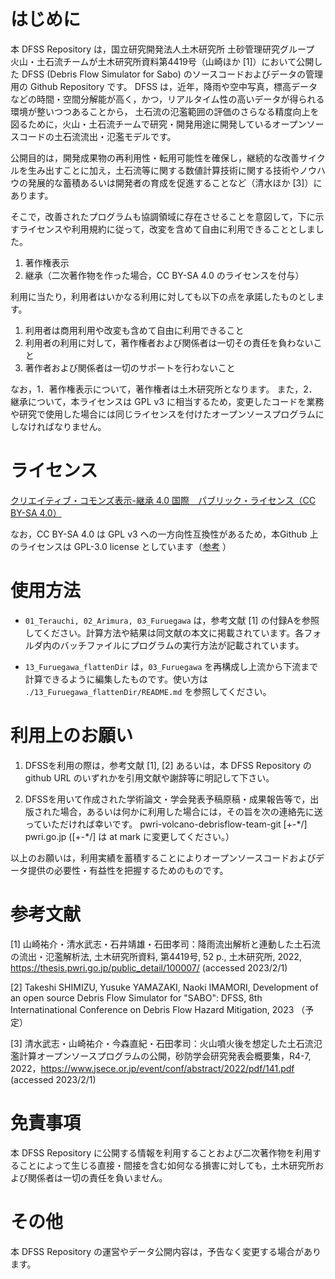 
# はじめに

本 DFSS Repository は，国立研究開発法人土木研究所 土砂管理研究グループ 火山・土石流チームが土木研究所資料第4419号（山崎ほか [1]）において公開した DFSS (Debris Flow Simulator for Sabo) のソースコードおよびデータの管理用の Github Repository です。
DFSS は，近年，降雨や空中写真，標高データなどの時間・空間分解能が高く，かつ，リアルタイム性の高いデータが得られる環境が整いつつあることから，
土石流の氾濫範囲の評価のさらなる精度向上を図るために，火山・土石流チームで研究・開発用途に開発しているオープンソースコードの土石流流出・氾濫モデルです。

公開目的は，開発成果物の再利用性・転用可能性を確保し，継続的な改善サイクルを生み出すことに加え，土石流等に関する数値計算技術に関する技術やノウハウの発展的な蓄積あるいは開発者の育成を促進することなど（清水ほか [3]）にあります。

そこで，改善されたプログラムも協調領域に存在させることを意図して，下に示すライセンスや利用規約に従って，改変を含めて自由に利用できることとしました。

1. 著作権表示
2. 継承（二次著作物を作った場合，CC BY-SA 4.0 のライセンスを付与）

利用に当たり，利用者はいかなる利用に対しても以下の点を承諾したものとします。

1. 利用者は商用利用や改変も含めて自由に利用できること
2. 利用者の利用に対して，著作権者および関係者は一切その責任を負わないこと
3. 著作者および関係者は一切のサポートを行わないこと



なお，1．著作権表示について，著作権者は土木研究所となります。
また，2．継承について，本ライセンスは GPL v3 に相当するため，変更したコードを業務や研究で使用した場合には同じライセンスを付けたオープンソースプログラムにしなければなりません。


# ライセンス

[クリエイティブ・コモンズ表示-継承 4.0 国際　パブリック・ライセンス（CC BY-SA 4.0）](https://creativecommons.org/licenses/by-sa/4.0/deed.ja)

なお，CC BY-SA 4.0 は GPL v3 への一方向性互換性があるため，本Github 上のライセンスは GPL-3.0 license としています（[参考](https://creativecommons.jp/2016/01/25/cc-by-sa-%EF%BC%88%E8%A1%A8%E7%A4%BA-%E7%B6%99%E6%89%BF%EF%BC%89-4-0%E3%81%8B%E3%82%89gpl-v3%E3%81%B8%E3%81%AE%E4%B8%80%E6%96%B9%E5%90%91%E3%81%AE%E4%BA%92%E6%8F%9B%E3%81%8C%E5%AE%9F%E7%8F%BE/) ）



# 使用方法

+ `01_Terauchi, 02_Arimura, 03_Furuegawa` は，参考文献 [1] の付録Aを参照してください。計算方法や結果は同文献の本文に掲載されています。各フォルダ内のバッチファイルにプログラムの実行方法が記載されています。

+ `13_Furuegawa_flattenDir` は，`03_Furuegawa` を再構成し上流から下流まで計算できるように編集したものです。使い方は `./13_Furuegawa_flattenDir/README.md` を参照してください。


# 利用上のお願い

1. DFSSを利用の際は，参考文献 [1], [2] あるいは，本 DFSS Repository の github URL のいずれかを引用文献や謝辞等に明記して下さい。

2. DFSSを用いて作成された学術論文・学会発表予稿原稿・成果報告等で，出版された場合，あるいは何かに利用した場合には，その旨を次の連絡先に送っていただければ幸いです。
    pwri-volcano-debrisflow-team-git [\+\-\*/] pwri.go.jp ([\+\-\*/] は at mark に変更してください。）


以上のお願いは，利用実績を蓄積することによりオープンソースコードおよびデータ提供の必要性・有益性を把握するためのものです。



# 参考文献

[1] 山崎祐介・清水武志・石井靖雄・石田孝司：降雨流出解析と連動した土石流の流出・氾濫解析法, 土木研究所資料, 第4419号, 52 p., 土木研究所, 2022, https://thesis.pwri.go.jp/public_detail/100007/ (accessed 2023/2/1)

[2] Takeshi SHIMIZU, Yusuke YAMAZAKI, Naoki IMAMORI, Development of an open source Debris Flow Simulator for "SABO": DFSS, 8th Internatinational Conference on Debris Flow Hazard Mitigation, 2023 （予定）

[3] 清水武志・山崎祐介・今森直紀・石田孝司：火山噴火後を想定した土石流氾濫計算オープンソースプログラムの公開，砂防学会研究発表会概要集，R4-7, 2022，https://www.jsece.or.jp/event/conf/abstract/2022/pdf/141.pdf (accessed 2023/2/1)



# 免責事項

本 DFSS Repository に公開する情報を利用することおよび二次著作物を利用することによって生じる直接・間接を含む如何なる損害に対しても，土木研究所および関係者は一切の責任を負いません。


# その他

本 DFSS Repository の運営やデータ公開内容は，予告なく変更する場合があります。

